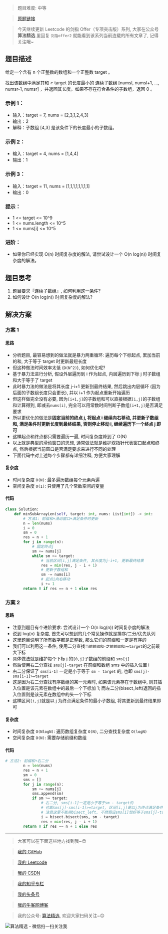 > 题目难度: 中等

> [原题链接](https://leetcode.cn/problems/2VG8Kg/)

> 今天继续更新 Leetcode 的剑指 Offer（专项突击版）系列, 大家在公众号 **算法精选** 里回复 `剑指offer2` 就能看到该系列当前连载的所有文章了, 记得关注哦~

## 题目描述

给定一个含有 n 个正整数的数组和一个正整数 target 。

找出该数组中满足其和 ≥ target 的长度最小的 连续子数组 [numsl, numsl+1, ..., numsr-1, numsr] ，并返回其长度。如果不存在符合条件的子数组，返回 0 。

### 示例 1：

- 输入：target = 7, nums = [2,3,1,2,4,3]
- 输出：2
- 解释：子数组 [4,3] 是该条件下的长度最小的子数组。

### 示例 2：

- 输入：target = 4, nums = [1,4,4]
- 输出：1

### 示例 3：

- 输入：target = 11, nums = [1,1,1,1,1,1,1,1]
- 输出：0

### 提示：

- 1 <= target <= 10^9
- 1 <= nums.length <= 10^5
- 1 <= nums[i] <= 10^5

### 进阶：

- 如果你已经实现 O(n) 时间复杂度的解法, 请尝试设计一个 O(n log(n)) 时间复杂度的解法。

## 题目思考

1. 题目要求『连续子数组』, 如何利用这一条件?
2. 如何设计 O(n log(n)) 时间复杂度的解法?

## 解决方案

### 方案 1

#### 思路

- 分析题目, 最容易想到的做法就是暴力两重循环: 遍历每个下标起点, 累加当前的和, 大于等于 target 时更新最短长度
- 但这种做法时间效率太低 (`O(N^2)`), 如何优化呢?
- 基于暴力法进行分析, 假设外层遍历到 i 作为起点, 内层遍历到下标 j 时子数组和大于等于了 target
- 此时暴力法的做法是将其长度 j-i+1 更新到最终结果, 然后跳出内层循环 (因为后面的子数组长度只会更长), 并以 i+1 作为起点重新开始遍历
- 但这样做完全没有必要, 因为`[i+1,j]`的子数组和可以直接根据`[i,j]`的子数组和计算得到, 即减去`nums[i]`, 完全可以用常数时间判断子数组`[i+1,j]`是否满足要求
- 所以更优化的做法是**固定当前的终点 j, 将起点 i 继续向右移动, 并更新子数组和, 满足条件时更新长度到最终结果, 否则停止移动 i, 继续遍历下一个终点 j 即可**
- 这样起点和终点都只需要遍历一遍, 时间复杂度降到了 O(N)
- 以上就是典型的滑动窗口的思想, 通常做法就是维护双指针代表窗口起点和终点, 然后根据当前窗口是否满足要求来进行不同的处理
- 下面代码中对上述每个步骤都有详细注释, 方便大家理解

#### 复杂度

- 时间复杂度 `O(N)`: 最多遍历数组每个元素两遍
- 空间复杂度 `O(1)`: 只使用了几个常数空间的变量

#### 代码

```python
class Solution:
    def minSubArrayLen(self, target: int, nums: List[int]) -> int:
        # 方法1: 前缀和+滑动窗口+满足条件时更新
        n = len(nums)
        i = 0
        sm = 0
        res = n + 1
        for j in range(n):
            # 固定终点j
            sm += nums[j]
            while sm >= target:
                # 当前区间[i,j]满足条件, 其长度为j-i+1, 更新最终结果
                res = min(res, j - i + 1)
                # 更新子数组和
                sm -= nums[i]
                # 起点i向右移动
                i += 1
        return 0 if res == n + 1 else res
```

### 方案 2

#### 思路

- 注意到题目有个进阶要求: 尝试设计一个 O(n log(n)) 时间复杂度的解法
- 说到 log(n) 复杂度, 首先可以想到的几个常见操作就是排序/二分/优先队列
- 这里题目说明了所有数字都是正整数, 那么它们的前缀和一定是有序的
- 我们可以利用这一条件, 使用二分查找`当前前缀和-之前前缀和>=target`的之前最大下标
- 具体做法就是维护每个下标 j 的`[0,j]`子数组的前缀和 `sms[j]`
- 然后使用右二分查找 `sms[j]-target` 在前缀和数组 sms 中的插入位置 i
- 右二分保证了 `sms[i-1]` 一定是小于等于 `sm - target` 的, 也即 `sms[j]-sms[i-1]>=target`
- 这是因为右二分查找有序数组的某一元素时, 如果该元素存在于数组中, 则其插入位置是该元素在数组中的最后一个下标加 1; 而左二分(bisect_left)返回的插入位置则是该元素在数组中的头一个下标
- 这样区间`[i,j]`就是以 j 为终点满足条件的最小子数组, 将其更新到最终结果即可

#### 复杂度

- 时间复杂度 `O(NlogN)`: 遍历数组复杂度 `O(N)`, 二分查找复杂度 `O(logN)`
- 空间复杂度 `O(N)`: 需要存储前缀和数组

#### 代码

```python
# 方法2: 前缀和+右二分
        n = len(nums)
        res = n + 1
        sm = 0
        sms = []
        for j in range(n):
            sm += nums[j]
            sms.append(sm)
            if sm >= target:
                # 右二分, sms[i-1]一定是小于等于sm - target的
                # 也即sms[j]-sms[i-1]>=target, 区间[i,j]是以j为终点满足条件的最小子数组
                # 注意这里不能用bisect_left, 不然假设sms[i]恰好等于sms[j]-target, 即sms[j]-sms[i-1]==target, 此时区间[i+1,j]也满足条件
                i = bisect.bisect(sms, sm - target)
                res = min(res, j - i + 1)
        return 0 if res == n + 1 else res
```

---

> 大家可以在下面这些地方找到我~😊

> [我的 GitHub](https://github.com/zjulyx)

> [我的 Leetcode](https://leetcode-cn.com/u/suibianfahui/)

> [我的 CSDN](https://me.csdn.net/zjulyx1993)

> [我的知乎专栏](https://zhuanlan.zhihu.com/c_1242508721932464128)

> [我的头条号](https://www.toutiao.com/c/user/1090304683804520/#mid=1671643017345028)

> [我的牛客网博客](https://blog.nowcoder.net/zjulyx)

> 我的公众号: [算法精选](https://mp.weixin.qq.com/s?__biz=MzA5MDk1MjI5MA==&mid=2247484158&idx=1&sn=90176bac32cf7af40e4074c721fd8a95&chksm=900285f3a7750ce5a068c9c9773781461819633f2fd60533732637ec9520c908371ebc218d49&scene=178&cur_album_id=1386231241346859009#rd), 欢迎大家扫码关注~😊

![算法精选 - 微信扫一扫关注我](https://pic1.zhimg.com/80/v2-7c988a7b35886df51596ef23616764ac_1440w.jpg)
